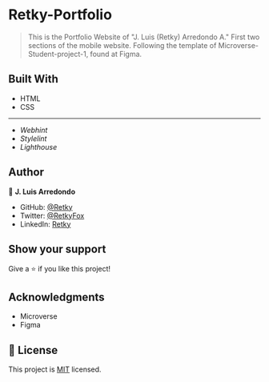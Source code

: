 # Retky-Portfolio

> This is the Portfolio Website of "J. Luis (Retky) Arredondo A."
> First two sections of the mobile website.
> Following the template of Microverse-Student-project-1, found at Figma.


## Built With

- HTML
- CSS
---
- *Webhint*
- *Stylelint*
- *Lighthouse*

## Author

👤 **J. Luis Arredondo**

- GitHub: [@Retky](https://github.com/Retky "J. Luis Arredondo GitHub")
- Twitter: [@RetkyFox](https://twitter.com/retkyFox "J. Luis Arredondo Twitter")
- LinkedIn: [Retky](https://www.linkedin.com/in/Retky "J. Luis Arredondo LinkedIn")

## Show your support

Give a ⭐️ if you like this project!

## Acknowledgments

- Microverse
- Figma

## 📝 License

This project is [MIT](./MIT.md) licensed.
